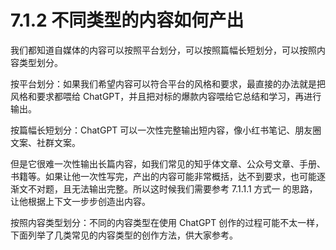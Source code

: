 # 7.1.2 不同类型的内容如何产出

我们都知道自媒体的内容可以按照平台划分，可以按照篇幅长短划分，可以按照内容类型划分。

按平台划分：如果我们希望内容可以符合平台的风格和要求，最直接的办法就是把风格和要求都喂给 ChatGPT，并且把对标的爆款内容喂给它总结和学习，再进行输出。

按篇幅长短划分：ChatGPT 可以一次性完整输出短内容，像小红书笔记、朋友圈文案、社群文案。

但是它很难一次性输出长篇内容，如我们常见的知乎体文章、公众号文章、手册、书籍等。如果让他一次性写完，产出的内容可能非常概括，达不到要求，也可能逐渐文不对题，且无法输出完整。所以这时候我们需要参考 7.1.1.1 方式一 的思路，让他根据上下文一步步创造出内容。

按照内容类型划分：不同的内容类型在使用 ChatGPT 创作的过程可能不太一样，下面列举了几类常见的内容类型的创作方法，供大家参考。